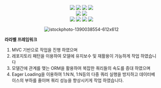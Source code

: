 
<div align=center> 
  
  <img src="https://img.shields.io/badge/html5-E34F26?style=for-the-badge&logo=html5&logoColor=white"> 
  <img src="https://img.shields.io/badge/css-1572B6?style=for-the-badge&logo=css3&logoColor=white"> 
  <img src="https://img.shields.io/badge/javascript-F7DF1E?style=for-the-badge&logo=javascript&logoColor=black"> 
  <img src="https://img.shields.io/badge/jquery-0769AD?style=for-the-badge&logo=jquery&logoColor=white">
  <br>

  <img src="https://img.shields.io/badge/bootstrap-7952B3?style=for-the-badge&logo=bootstrap&logoColor=white">
  <img src="https://img.shields.io/badge/linux-FCC624?style=for-the-badge&logo=linux&logoColor=black"> 
  <br>
  
  <img src="https://img.shields.io/badge/github-181717?style=for-the-badge&logo=github&logoColor=white">
  <img src="https://img.shields.io/badge/git-F05032?style=for-the-badge&logo=git&logoColor=white">
  <img src="https://img.shields.io/badge/Laravel-FF2D20?style=for-the-badge&logo=laravel&logoColor=white">
  <img src="https://img.shields.io/badge/php-777BB4?style=for-the-badge&logo=php&logoColor=white">
  
![istockphoto-1390038554-612x612](https://github.com/minsikeom/dinosaur/assets/33405920/1c3b38f5-fb4c-4ed7-b253-da3bf9b5f7ac)
</div>

**라라벨 프레임워크**
1. MVC 기반으로 작업을 진행 하였으며
2. 레포지토리 패턴을 이용하여 모델에 유지보수 및 재활용이 가능하게 작업 하였습니다
3. 모델간에 관계를 맺는 ORM을 활용하여 복잡한 쿼리들의 속도를 증대 하였으며 
4. Eager Loading을 이용하여 1:N:N, 1:N등의 다중 쿼리 실행을 방지하고 데이터베이스의 부하를 줄이며 쿼리 성능을 향상시키게 작업 하였습니다.

